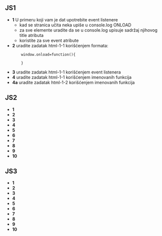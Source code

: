 ## JS1
* __1__ U primeru koji vam je dat upotrebite event listenere
    * kad se stranica učita neka upiše u console.log ONLOAD
    * za sve elemente uradite da se u console.log upisuje sadržaj njihovog title atributa
    * koristite za sve event atribute
* __2__ uradite zadatak html-1-1 korišćenjem formata:
    ```
        window.onload=function(){
        
        } 
    ```
* __3__ uradite zadatak html-1-1 korišćenjem event listenera
* __4__ uradite zadatak html-1-1 korišćenjem imenovanih funkcija
* __4a__ uradite zadatak html-1-2 korišćenjem imenovanih funkcija
 
## JS2
* __1__
* __2__
* __3__
* __4__
* __5__
* __6__
* __7__
* __8__
* __9__
* __10__

## JS3
* __1__
* __2__
* __3__
* __4__
* __5__
* __6__
* __7__
* __8__
* __9__
* __10__
